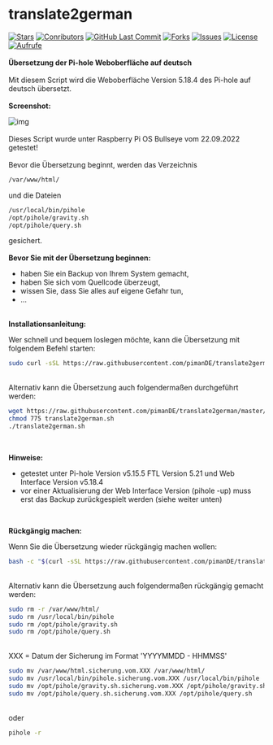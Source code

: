 # translate2german
[![Stars](https://img.shields.io/github/stars/pimande/translate2german?style=flat&label=Stars&color=brightgreen)](https://github.com/pimanDE/translate2german/stargazers) [![Conributors](https://img.shields.io/github/contributors/pimande/translate2german?style=flat&label=Mitwirkende&color=brightgreen)](https://github.com/pimanDE/translate2german/graphs/contributors) [![GitHub Last Commit](https://img.shields.io/github/last-commit/pimanDE/translate2german?style=flat&label=Letzte%20Änderung&color=brightgreen)](https://github.com/pimanDE/translate2german/commit/master) [![Forks](https://img.shields.io/github/forks/pimande/settings2pi?style=flat&label=Forks&color=blue)](https://github.com/pimanDE/settings2pi/network/members) [![Issues](https://img.shields.io/github/issues/pimande/translate2german?style=flat&label=Issues&color=yellow)](https://github.com/pimanDE/translate2german/issues) [![License](https://img.shields.io/github/license/pimanDE/translate2german?style=flat&label=Lizenz&color=1abc9c)](https://github.com/pimanDE/translate2german/blob/master/LICENSE) [![Aufrufe](https://hits.seeyoufarm.com/api/count/incr/badge.svg?url=https%3A%2F%2Fgithub.com%2FpimanDE%2Ftranslate2german&count_bg=#54c529&title_bg=%23555555&icon=&icon_color=%23E7E7E7&title=Aufrufe&edge_flat=false)](https://hits.seeyoufarm.com)
<br>
<br>
**Übersetzung der Pi-hole Weboberfläche auf deutsch**
<br>
<br>
Mit diesem Script wird die Weboberfläche Version 5.18.4 des Pi-hole auf deutsch übersetzt.
<br>
<br>
**Screenshot:**

![img](https://raw.githubusercontent.com/pimanDE/translate2german/master/pihole-weboberfl%C3%A4che-auf-deutsch.png)
<br>
<br>
Dieses Script wurde unter Raspberry Pi OS Bullseye vom 22.09.2022 getestet!
<br>
<br>
Bevor die Übersetzung beginnt, werden
das Verzeichnis
```bash
/var/www/html/
```

und die Dateien<br>

```bash
/usr/local/bin/pihole
/opt/pihole/gravity.sh
/opt/pihole/query.sh
```
gesichert.
<br>
<br>
**Bevor Sie mit der Übersetzung beginnen:**

- haben Sie ein Backup von Ihrem System gemacht,
- haben Sie sich vom Quellcode überzeugt,
- wissen Sie, dass Sie alles auf eigene Gefahr tun,
- ...<br><br>

**Installationsanleitung:**

Wer schnell und bequem loslegen möchte, kann die Übersetzung mit folgendem Befehl starten:

```bash
sudo curl -sSL https://raw.githubusercontent.com/pimanDE/translate2german/master/translate2german.sh | bash
```
<br>
Alternativ kann die Übersetzung auch folgendermaßen durchgeführt werden:

```bash
wget https://raw.githubusercontent.com/pimanDE/translate2german/master/translate2german.sh
chmod 775 translate2german.sh
./translate2german.sh
```
<br>

**Hinweise:**

- getestet unter Pi-hole Version v5.15.5 FTL Version 5.21 und Web Interface Version v5.18.4
- vor einer Aktualisierung der Web Interface Version (pihole -up) muss erst das Backup zurückgespielt werden (siehe weiter unten)<br>
<br>

**Rückgängig machen:**

Wenn Sie die Übersetzung wieder rückgängig machen wollen:

```bash
bash -c "$(curl -sSL https://raw.githubusercontent.com/pimanDE/translate2german/master/restore2translate.sh)"
```
<br>
Alternativ kann die Übersetzung auch folgendermaßen rückgängig gemacht werden:

```bash
sudo rm -r /var/www/html/
sudo rm /usr/local/bin/pihole
sudo rm /opt/pihole/gravity.sh
sudo rm /opt/pihole/query.sh
```
<br>
XXX = Datum der Sicherung im Format 'YYYYMMDD - HHMMSS'

```bash
sudo mv /var/www/html.sicherung.vom.XXX /var/www/html/
sudo mv /usr/local/bin/pihole.sicherung.vom.XXX /usr/local/bin/pihole
sudo mv /opt/pihole/gravity.sh.sicherung.vom.XXX /opt/pihole/gravity.sh
sudo mv /opt/pihole/query.sh.sicherung.vom.XXX /opt/pihole/query.sh
```
<br>
oder

```bash
pihole -r
```
